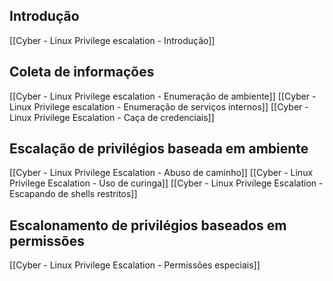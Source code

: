 ## Introdução
[[Cyber - Linux Privilege escalation - Introdução]]

## Coleta de informações
[[Cyber - Linux Privilege escalation - Enumeração de ambiente]]
[[Cyber - Linux Privilege escalation - Enumeração de serviços internos]]
[[Cyber - Linux Privilege Escalation - Caça de credenciais]]

## Escalação de privilégios baseada em ambiente
[[Cyber - Linux Privilege Escalation - Abuso de caminho]]
[[Cyber - Linux Privilege Escalation - Uso de curinga]]
[[Cyber - Linux Privilege Escalation - Escapando de shells restritos]]

## Escalonamento de privilégios baseados em permissões
[[Cyber - Linux Privilege Escalation - Permissões especiais]]


